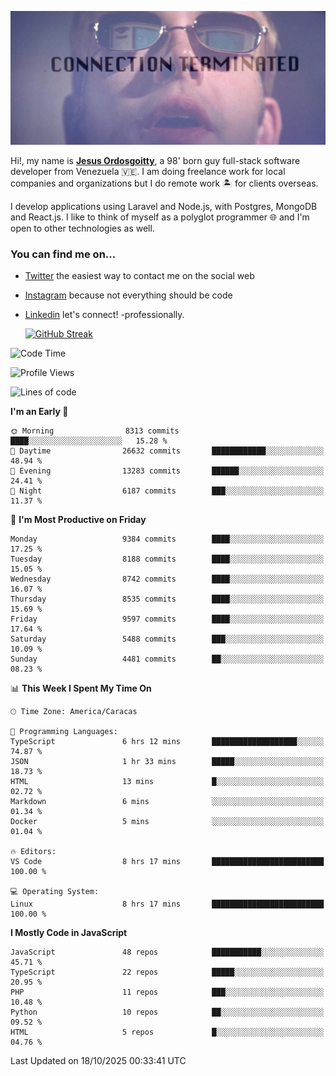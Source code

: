 ![hackers movie reference](./disconnected.jpg)

Hi!, my name is [**Jesus Ordosgoitty**](https://jodaz.dev), a 98' born guy full-stack software developer from Venezuela 🇻🇪. I am doing freelance work for local companies and organizations but I do remote work 🏝️ for clients overseas. 

I develop applications using Laravel and Node.js, with Postgres, MongoDB and React.js. I like to think of myself as a polyglot programmer 🌐 and I'm open to other technologies as well.

### You can find me on...

- [Twitter](https://twitter.com/jodaz_) the easiest way to contact me on the social web
- [Instagram](https://instagram.com/jodaz_) because not everything should be code
- [Linkedin](https://linkedin.com/in/jodaz) let's connect! -professionally.


    [![GitHub Streak](https://streak-stats.demolab.com?user=jodaz&theme=tokyonight)](https://git.io/streak-stats)

<!--START_SECTION:waka-->
![Code Time](http://img.shields.io/badge/Code%20Time-11%2C404%20hrs%2037%20mins-blue)

![Profile Views](http://img.shields.io/badge/Profile%20Views-0-blue)

![Lines of code](https://img.shields.io/badge/From%20Hello%20World%20I%27ve%20Written-84.2%20million%20lines%20of%20code-blue)

**I'm an Early 🐤** 

```text
🌞 Morning                8313 commits        ████░░░░░░░░░░░░░░░░░░░░░   15.28 % 
🌆 Daytime                26632 commits       ████████████░░░░░░░░░░░░░   48.94 % 
🌃 Evening                13283 commits       ██████░░░░░░░░░░░░░░░░░░░   24.41 % 
🌙 Night                  6187 commits        ███░░░░░░░░░░░░░░░░░░░░░░   11.37 % 
```
📅 **I'm Most Productive on Friday** 

```text
Monday                   9384 commits        ████░░░░░░░░░░░░░░░░░░░░░   17.25 % 
Tuesday                  8188 commits        ████░░░░░░░░░░░░░░░░░░░░░   15.05 % 
Wednesday                8742 commits        ████░░░░░░░░░░░░░░░░░░░░░   16.07 % 
Thursday                 8535 commits        ████░░░░░░░░░░░░░░░░░░░░░   15.69 % 
Friday                   9597 commits        ████░░░░░░░░░░░░░░░░░░░░░   17.64 % 
Saturday                 5488 commits        ███░░░░░░░░░░░░░░░░░░░░░░   10.09 % 
Sunday                   4481 commits        ██░░░░░░░░░░░░░░░░░░░░░░░   08.23 % 
```


📊 **This Week I Spent My Time On** 

```text
🕑︎ Time Zone: America/Caracas

💬 Programming Languages: 
TypeScript               6 hrs 12 mins       ███████████████████░░░░░░   74.87 % 
JSON                     1 hr 33 mins        █████░░░░░░░░░░░░░░░░░░░░   18.73 % 
HTML                     13 mins             █░░░░░░░░░░░░░░░░░░░░░░░░   02.72 % 
Markdown                 6 mins              ░░░░░░░░░░░░░░░░░░░░░░░░░   01.34 % 
Docker                   5 mins              ░░░░░░░░░░░░░░░░░░░░░░░░░   01.04 % 

🔥 Editors: 
VS Code                  8 hrs 17 mins       █████████████████████████   100.00 % 

💻 Operating System: 
Linux                    8 hrs 17 mins       █████████████████████████   100.00 % 
```

**I Mostly Code in JavaScript** 

```text
JavaScript               48 repos            ███████████░░░░░░░░░░░░░░   45.71 % 
TypeScript               22 repos            █████░░░░░░░░░░░░░░░░░░░░   20.95 % 
PHP                      11 repos            ███░░░░░░░░░░░░░░░░░░░░░░   10.48 % 
Python                   10 repos            ██░░░░░░░░░░░░░░░░░░░░░░░   09.52 % 
HTML                     5 repos             █░░░░░░░░░░░░░░░░░░░░░░░░   04.76 % 
```




 Last Updated on 18/10/2025 00:33:41 UTC
<!--END_SECTION:waka-->
